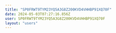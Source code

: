 ```yaml
---
title: "SP0FRWT9TYM23YQ5A3G8Z200KVD4VHHBP91XQ70F"
date: 2024-05-03T07:27:16.856Z
user: SP0FRWT9TYM23YQ5A3G8Z200KVD4VHHBP91XQ70F
layout: "users"
---
```

    